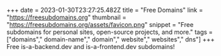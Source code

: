 +++
date = 2023-01-30T23:27:25.482Z
title = "Free Domains"
link = "https://freesubdomains.org"
thumbnail = "https://freesubdomains.org/assets/favicon.png"
snippet = "Free subdomains for personal sites, open-source projects, and more."
tags = ["domains"," domain-name"," domain"," website"," websites"," dns"]
+++
Free is-a-backend.dev and is-a-frontend.dev subdomains!
